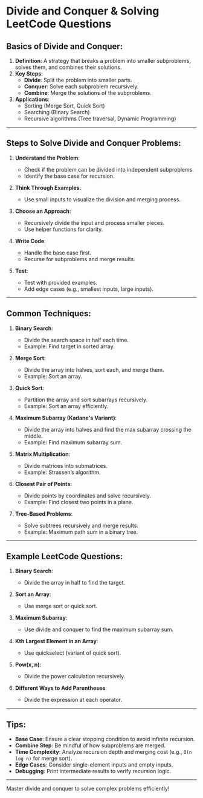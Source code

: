 
# Divide and Conquer & Solving LeetCode Questions

## Basics of Divide and Conquer:
1. **Definition**: A strategy that breaks a problem into smaller subproblems, solves them, and combines their solutions.
2. **Key Steps**:
   - **Divide**: Split the problem into smaller parts.
   - **Conquer**: Solve each subproblem recursively.
   - **Combine**: Merge the solutions of the subproblems.
3. **Applications**:
   - Sorting (Merge Sort, Quick Sort)
   - Searching (Binary Search)
   - Recursive algorithms (Tree traversal, Dynamic Programming)

---

## Steps to Solve Divide and Conquer Problems:
1. **Understand the Problem**:
   - Check if the problem can be divided into independent subproblems.
   - Identify the base case for recursion.

2. **Think Through Examples**:
   - Use small inputs to visualize the division and merging process.

3. **Choose an Approach**:
   - Recursively divide the input and process smaller pieces.
   - Use helper functions for clarity.

4. **Write Code**:
   - Handle the base case first.
   - Recurse for subproblems and merge results.

5. **Test**:
   - Test with provided examples.
   - Add edge cases (e.g., smallest inputs, large inputs).

---

## Common Techniques:
1. **Binary Search**:
   - Divide the search space in half each time.
   - Example: Find target in sorted array.

2. **Merge Sort**:
   - Divide the array into halves, sort each, and merge them.
   - Example: Sort an array.

3. **Quick Sort**:
   - Partition the array and sort subarrays recursively.
   - Example: Sort an array efficiently.

4. **Maximum Subarray (Kadane's Variant)**:
   - Divide the array into halves and find the max subarray crossing the middle.
   - Example: Find maximum subarray sum.

5. **Matrix Multiplication**:
   - Divide matrices into submatrices.
   - Example: Strassen’s algorithm.

6. **Closest Pair of Points**:
   - Divide points by coordinates and solve recursively.
   - Example: Find closest two points in a plane.

7. **Tree-Based Problems**:
   - Solve subtrees recursively and merge results.
   - Example: Maximum path sum in a binary tree.

---

## Example LeetCode Questions:
1. **Binary Search**:
   - Divide the array in half to find the target.

2. **Sort an Array**:
   - Use merge sort or quick sort.

3. **Maximum Subarray**:
   - Use divide and conquer to find the maximum subarray sum.

4. **Kth Largest Element in an Array**:
   - Use quickselect (variant of quick sort).

5. **Pow(x, n)**:
   - Divide the power calculation recursively.

6. **Different Ways to Add Parentheses**:
   - Divide the expression at each operator.

---

## Tips:
- **Base Case**: Ensure a clear stopping condition to avoid infinite recursion.
- **Combine Step**: Be mindful of how subproblems are merged.
- **Time Complexity**: Analyze recursion depth and merging cost (e.g., `O(n log n)` for merge sort).
- **Edge Cases**: Consider single-element inputs and empty inputs.
- **Debugging**: Print intermediate results to verify recursion logic.

---

Master divide and conquer to solve complex problems efficiently!
